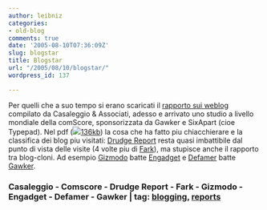 ```yaml
---
author: leibniz
categories:
- old-blog
comments: true
date: '2005-08-10T07:36:09Z'
slug: blogstar
title: Blogstar
url: "/2005/08/10/blogstar/"
wordpress_id: 137

---
```

Per quelli che a suo tempo si erano scaricati il [rapporto sui weblog](https://www.casaleggio.it/rapporto.asp?articleID=245&titolo=Focus:%20Il%20%22Social%20Network%22%20dei%20blog%20italiani)
compilato da Casaleggio & Associati, adesso e arrivato uno studio a
livello mondiale della comScore, sponsorizzata da Gawker e SixApart
(cioe Typepad). Nel pdf (![](https://blogs.it/0100694/images/arrow.gif)[136kb](https://www.comscore.com/blogreport/comScoreBlogReport.pdf)) la cosa che ha fatto piu chiacchierare e la classifica dei blog piu visitati: [Drudge Report](https://www.drudgereport.com) resta quasi imbattibile dal punto di vista delle visite (4 volte piu di [Fark](https://www.fark.com/)), ma stupisce anche il rapporto tra blog-cloni. Ad esempio [Gizmodo](https://www.gizmodo.com) batte [Engadget](https://www.engadget.com) e [Defamer](https://www.defamer.com) batte [Gawker](https://www.gawker.com).  



### Casaleggio - Comscore - Drudge Report - Fark - Gizmodo - Engadget - Defamer - Gawker | tag: [blogging](https://www.technorati.com/tags/blogging), [reports](https://www.technorati.com/tags/reports)
